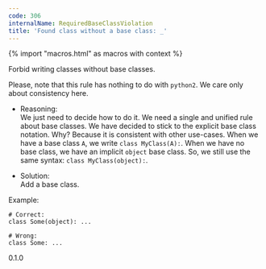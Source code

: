 ```yaml
---
code: 306
internalName: RequiredBaseClassViolation
title: 'Found class without a base class: _'
---
```


{% import "macros.html" as macros with context %}

Forbid writing classes without base classes.

Please, note that this rule has nothing to do with `python2`. We care
only about consistency here.

  - Reasoning:  
    We just need to decide how to do it. We need a single and unified
    rule about base classes. We have decided to stick to the explicit
    base class notation. Why? Because it is consistent with other
    use-cases. When we have a base class `A`, we write `class
    MyClass(A):`. When we have no base class, we have an implicit
    `object` base class. So, we still use the same syntax: `class
    MyClass(object):`.

  - Solution:  
    Add a base class.

Example:

    # Correct:
    class Some(object): ...
    
    # Wrong:
    class Some: ...

<div class="versionadded">

0.1.0

</div>